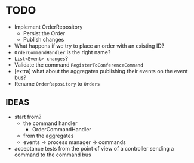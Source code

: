 # TODO

* Implement OrderRepository
  * Persist the Order
  * Publish changes
* What happens if we try to place an order with an existing ID?
* `OrderCommandHandler` is the right name?
* `List<Event> changes`?
* Validate the command `RegisterToConferenceCommand`
* [extra] what about the aggregates publishing their events on the event bus?
* Rename `OrderRepository` to `Orders`

## IDEAS

* start from?
  * the command handler
    * OrderCommandHandler
  * from the aggregates
  * events => process manager => commands
* acceptance tests from the point of view of a controller sending a command to the command bus
